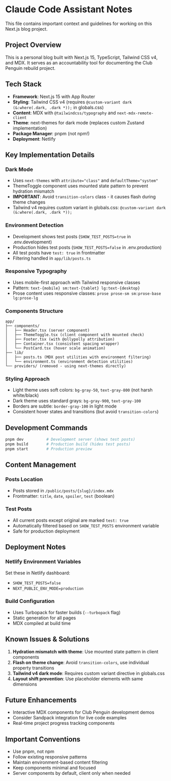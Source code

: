 # Claude Code Assistant Notes

This file contains important context and guidelines for working on this Next.js blog project.

## Project Overview

This is a personal blog built with Next.js 15, TypeScript, Tailwind CSS v4, and MDX. It serves as an accountability tool for documenting the Club Penguin rebuild project.

## Tech Stack

- **Framework**: Next.js 15 with App Router
- **Styling**: Tailwind CSS v4 (requires `@custom-variant dark (&:where(.dark, .dark *));` in globals.css)
- **Content**: MDX with `@tailwindcss/typography` and `next-mdx-remote-client`
- **Theme**: next-themes for dark mode (replaces custom Zustand implementation)
- **Package Manager**: pnpm (not npm!)
- **Deployment**: Netlify

## Key Implementation Details

### Dark Mode
- Uses `next-themes` with `attribute="class"` and `defaultTheme="system"`
- ThemeToggle component uses mounted state pattern to prevent hydration mismatch
- **IMPORTANT**: Avoid `transition-colors` class - it causes flash during theme changes
- Tailwind v4 requires custom variant in globals.css: `@custom-variant dark (&:where(.dark, .dark *));`

### Environment Detection
- Development shows test posts (`SHOW_TEST_POSTS=true` in .env.development)
- Production hides test posts (`SHOW_TEST_POSTS=false` in .env.production)
- All test posts have `test: true` in frontmatter
- Filtering handled in `app/lib/posts.ts`

### Responsive Typography
- Uses mobile-first approach with Tailwind responsive classes
- Pattern: `text-{mobile} sm:text-{tablet} lg:text-{desktop}`
- Prose content uses responsive classes: `prose prose-sm sm:prose-base lg:prose-lg`

### Components Structure
```
app/
├── components/
│   ├── Header.tsx (server component)
│   ├── ThemeToggle.tsx (client component with mounted check)
│   ├── Footer.tsx (with @ollypolly attribution)
│   ├── Container.tsx (consistent spacing wrapper)
│   └── PostCard.tsx (hover scale animation)
├── lib/
│   ├── posts.ts (MDX post utilities with environment filtering)
│   └── environment.ts (environment detection utilities)
└── providers/ (removed - using next-themes directly)
```

### Styling Approach
- Light theme uses soft colors: `bg-gray-50`, `text-gray-800` (not harsh white/black)
- Dark theme uses standard grays: `bg-gray-900`, `text-gray-100`
- Borders are subtle: `border-gray-100` in light mode
- Consistent hover states and transitions (but avoid `transition-colors`)

## Development Commands

```bash
pnpm dev          # Development server (shows test posts)
pnpm build        # Production build (hides test posts)
pnpm start        # Production preview
```

## Content Management

### Posts Location
- Posts stored in `/public/posts/{slug}/index.mdx`
- Frontmatter: `title`, `date`, `spoiler`, `test` (boolean)

### Test Posts
- All current posts except original are marked `test: true`
- Automatically filtered based on `SHOW_TEST_POSTS` environment variable
- Safe for production deployment

## Deployment Notes

### Netlify Environment Variables
Set these in Netlify dashboard:
- `SHOW_TEST_POSTS=false`
- `NEXT_PUBLIC_ENV_MODE=production`

### Build Configuration
- Uses Turbopack for faster builds (`--turbopack` flag)
- Static generation for all pages
- MDX compiled at build time

## Known Issues & Solutions

1. **Hydration mismatch with theme**: Use mounted state pattern in client components
2. **Flash on theme change**: Avoid `transition-colors`, use individual property transitions
3. **Tailwind v4 dark mode**: Requires custom variant directive in globals.css
4. **Layout shift prevention**: Use placeholder elements with same dimensions

## Future Enhancements

- Interactive MDX components for Club Penguin development demos
- Consider Sandpack integration for live code examples
- Real-time project progress tracking components

## Important Conventions

- Use pnpm, not npm
- Follow existing responsive patterns
- Maintain environment-based content filtering
- Keep components minimal and focused
- Server components by default, client only when needed